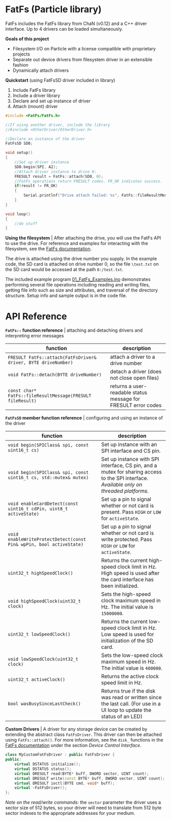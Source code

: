 # FatFs (Particle library)

FatFs includes the FatFs library from ChaN (v0.12) and a C++ driver interface. Up to 4 drivers can be loaded simultaneously.

**Goals of this project**

- Filesystem I/O on Particle with a license compatible with proprietary projects
- Separate out device drivers from filesystem driver in an extensible fashion
- Dynamically attach drivers

**Quickstart** (using FatFsSD driver included in library)

1. Include FatFs library
2. Include a driver library
3. Declare and set up instance of driver
4. Attach (mount) driver

```c++
#include <FatFs/FatFs.h>

//If using another driver, include the library
//#include <OtherDriver/OtherDriver.h>

//Declare an instance of the driver
FatFsSD SD0;

void setup() 
{
    //Set up driver instance
    SD0.begin(SPI, A2);
    //Attach driver instance to drive 0:
    FRESULT result = FatFs::attach(SD0, 0);
    //FatFs operations return FRESULT codes. FR_OK indicates success.
    if(result != FR_OK)
    {
        Serial.printlnf("Drive attach failed: %s", FatFs::fileResultMessage(result));
    }
}

void loop() 
{
    //do stuff
}
```

**Using the filesystem** | 
After attaching the drive, you will use the FatFs API to use the drive. For reference and examples for interacting with the filesystem, see the [FatFs documentation](http://elm-chan.org/fsw/ff/00index_e.html). 

The drive is attached using the drive number you supply. In the example code, the SD card is attached on drive number 0, so the file `\test.txt` on the SD card would be accessed at the path `0:/test.txt`.

The included example program [01_FatFs_Examples.ino](https://github.com/HiZLabs/FatFs-Particle/tree/master/firmware/examples/01_FatFs_Examples.ino) demonstrates performing several file operations including reading and writing files, getting file info such as size and attributes, and traversal of the directory structure. Setup info and sample output is in the code file.

API Reference
=============

**`FatFs::` function reference** | attaching and detaching drivers and interpreting error messages

| function      | description          |
| ------------- | -------------------- |
| `FRESULT FatFs::attach(FatFsDriver& driver, BYTE driveNumber)` | attach a driver to a drive number |
|`void FatFs::detach(BYTE driveNumber)`| detach a driver (does not close open files) |
|`const char* FatFs::fileResultMessage(FRESULT fileResult)`| returns a user-readable status message for FRESULT error codes|

**`FatFsSD` member function reference** | configuring and using an instance of the driver

| function      | description          |
| ------------- | -------------------- |
| `void begin(SPIClass& spi, const uint16_t cs)` | Set up instance with an SPI interface and CS pin. |
|`void begin(SPIClass& spi, const uint16_t cs, std::mutex& mutex)`| Set up instance with SPI interface, CS pin, and a mutex for sharing access to the SPI interface. *Available only on threaded platforms.*|
|`void enableCardDetect(const uint16_t cdPin, uint8_t activeState)`| Set up a pin to signal whether or not card is present. Pass `HIGH` or `LOW` for `activeState`. |
| `void enableWriteProtectDetect(const Pin& wpPin, bool activeState)` | Set up a pin to signal whether or not card is write protected. Pass `HIGH` or `LOW` for `activeState`. |
| `uint32_t highSpeedClock()` | Returns the current high-speed clock limit in Hz. High speed is used after the card interface has been initialized. |
| `void highSpeedClock(uint32_t clock)` | Sets the high-speed clock maximum speed in Hz. The initial value is `15000000`. |
| `uint32_t lowSpeedClock()` | Returns the current low-speed clock limit in Hz. Low speed is used for initialization of the SD card. |
| `void lowSpeedClock(uint32_t clock)` | Sets the low-speed clock maximum speed in Hz. The initial value is `400000`. |
| `uint32_t activeClock()` | Returns the active clock speed limit in Hz. |
| `bool wasBusySinceLastCheck()` | Returns true if the disk was read or written since the last call. (For use in a UI loop to update the status of an LED) |


**Custom Drivers** | A driver for any storage device can be created by extending the abstract class `FatFsDriver`. This driver can then be attached using `FatFs::attach()`. For more information, see the `disk_` functions in the [FatFs documentation](http://elm-chan.org/fsw/ff/00index_e.html) under the section *Device Control Interface*.

```c++
class MyCustomFatFsDriver : public FatFsDriver {
public:
	virtual DSTATUS initialize();
	virtual DSTATUS status();
	virtual DRESULT read(BYTE* buff, DWORD sector, UINT count);
	virtual DRESULT write(const BYTE* buff, DWORD sector, UINT count);
	virtual DRESULT ioctl(BYTE cmd, void* buff);
	virtual ~FatFsDriver();
};
```

*Note on the read/write commands:* the `sector` parameter the driver uses a sector size of 512 bytes, so your driver will need to translate from 512 byte sector indexes to the appropriate addresses for your medium.
